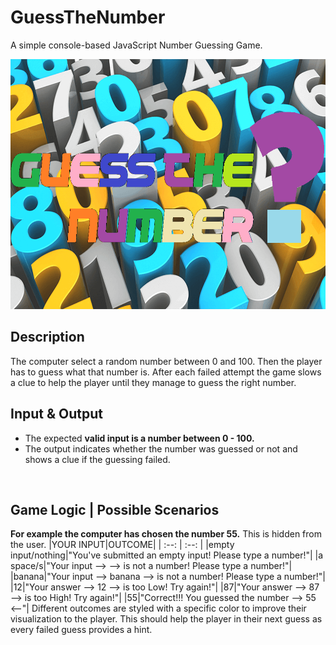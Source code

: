 # GuessTheNumber
A simple console-based JavaScript Number Guessing Game.
<p align="center"><img src="https://raw.githubusercontent.com/mirokrastanov/Software-Engineering-SoftUni/main/miscellaneous/guess%20the%20num%20logo.png" alt="game-image" height="400px"></p>

## Description
The computer select a random number between 0 and 100. Then the player has to guess what that number is. After each failed attempt the game slows a clue to help the player until they manage to guess the right number.
<br />

## Input & Output
  - The expected **valid input is a number between 0 - 100.**
  - The output indicates whether the number was guessed or not and shows a clue if the guessing failed.
<br />


## Game Logic | Possible Scenarios
**For example the computer has chosen the number 55.** This is hidden from the user. 
|YOUR INPUT|OUTCOME|
| :--: | :--: |
|empty input/nothing|"You've submitted an empty input! Please type a number!"|
|a space/s|"Your input -->  --> is not a number! Please type a number!"|
|banana|"Your input --> banana --> is not a number! Please type a number!"|
|12|"Your answer --> 12 --> is too Low! Try again!"|
|87|"Your answer --> 87 --> is too High! Try again!"|
|55|"Correct!!! You guessed the number --> 55 <--"|
Different outcomes are styled with a specific color to improve their visualization to the player. This should help the player in their next guess as every failed guess provides a hint.
  
<!--  
## Live Demo
[<img src="https://freepngimg.com/download/play_now_button/25403-5-play-now-button-transparent.png" alt="run-button" height="40px" />](https://replit.com/@mirokrastanov/RockPaperScissors-JS?v=1)
  
  
## [Source Code](rockPaperScissors.js)
  
  
  -->
